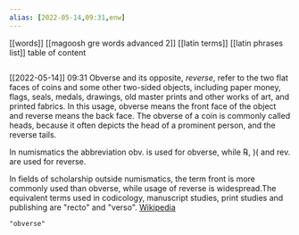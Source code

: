 ```yaml
---
alias: [2022-05-14,09:31,enw]
---
```

[[words]] [[magoosh gre words advanced 2]] [[latin terms]] [[latin phrases list]]
table of content
```toc
```

[[2022-05-14]] 09:31
Obverse and its opposite, *reverse*, refer to the two flat faces of coins and some other two-sided objects, including paper money, flags, seals, medals, drawings, old master prints and other works of art, and printed fabrics. In this usage, obverse means the front face of the object and reverse means the back face. The obverse of a coin is commonly called heads, because it often depicts the head of a prominent person, and the reverse tails.

In numismatics the abbreviation obv. is used for obverse, while ℞, )( and rev. are used for reverse.

In fields of scholarship outside numismatics, the term front is more commonly used than obverse, while usage of reverse is widespread.The equivalent terms used in codicology, manuscript studies, print studies and publishing are "recto" and "verso".
[Wikipedia](https://en.wikipedia.org/wiki/Obverse%20and%20reverse)
```query
"obverse"
```